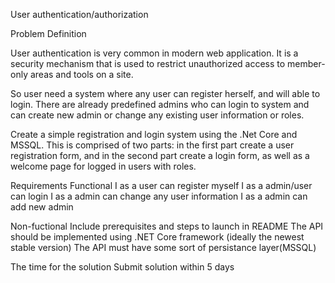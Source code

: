 User authentication/authorization 

Problem Definition

User authentication is very common in modern web application. It is a security mechanism that is used to restrict unauthorized access to member-only areas and tools on a site.

So user need a system where any user can register herself, and will able to login. There are already predefined admins who can login to system and can create new admin or change any existing user information or roles.

Create a simple registration and login system using the .Net Core and MSSQL. This is comprised of two parts: in the first part create a user registration form, and in the second part create a login form, as well as a welcome page for logged in users with roles.

Requirements
Functional
I as a user can register myself
I as a admin/user can login
I as a admin can change any user information
I as a admin can add new admin

Non-fuctional
Include prerequisites and steps to launch in README
The API should be implemented using .NET Core framework (ideally the newest stable version)
The API must have some sort of persistance layer(MSSQL)

The time for the solution
Submit solution within 5 days
